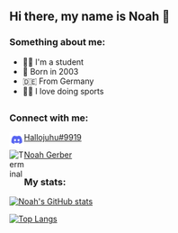 ## Hi there, my name is Noah 👋

### Something about me:

- 👨‍🎓 I'm a student
- 🎂 Born in 2003
- 🇩🇪 From Germany
- 🏋️‍♂️ I love doing sports

##

### Connect with me:

<a href="https://discordapp.com/users/404676102255280129/"><img align="left" alt="Terminal" width="26px" src="https://raw.githubusercontent.com/github/explore/80688e429a7d4ef2fca1e82350fe8e3517d3494d/topics/discord/discord.png"/>Hallojuhu#9919</a>

<a href="https://www.linkedin.com/in/noah-gerber-a62442229/"><img align="left" alt="Terminal" width="26px" src="https://img.icons8.com/fluency/48/undefined/linkedin-circled.png"/>Noah Gerber</a>

##

### My stats:

[![Noah's GitHub stats](https://github-readme-stats.vercel.app/api?username=gerbernoah&count_private=true&show_icons=true&theme=onedark)](https://github.com/gerbernoah/github-readme-stats)

<!--    wakatime premium needed
[![Noah's wakatime stats](https://github-readme-stats.vercel.app/api/wakatime?username=hallojuhu&theme=onedark&langs_count=10)](https://github.com/gerbernoah/github-readme-stats)
-->

[![Top Langs](https://github-readme-stats.vercel.app/api/top-langs/?username=gerbernoah&count_private=true&show_icons=true&theme=onedark&layout=compact)](https://github.com/gerbernoah/github-readme-stats)
